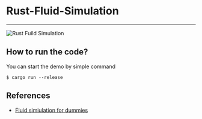 # Rust-Fluid-Simulation
---

![Rust Fuild Simulation](examples/fluid.gif)

## How to run the code?

You can start the demo by simple command

    $ cargo run --release

## References
- [Fluid simiulation for dummies](https://www.mikeash.com/pyblog/fluid-simulation-for-dummies.html)
